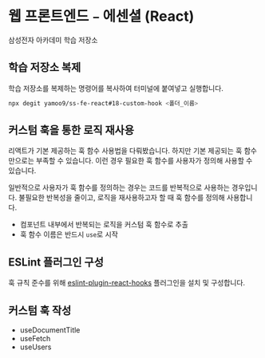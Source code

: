 # 웹 프론트엔드﹣에센셜 (React)

삼성전자 아카데미 학습 저장소

## 학습 저장소 복제

학습 저장소를 복제하는 명령어를 복사하여 터미널에 붙여넣고 실행합니다.

```sh
npx degit yamoo9/ss-fe-react#18-custom-hook <폴더_이름>
```

## 커스텀 훅을 통한 로직 재사용

리액트가 기본 제공하는 훅 함수 사용법을 다뤄봤습니다.
하지만 기본 제공되는 훅 함수만으로는 부족할 수 있습니다. 
이런 경우 필요한 훅 함수를 사용자가 정의해 사용할 수 있습니다.

일반적으로 사용자가 훅 함수를 정의하는 경우는 코드를 반복적으로 사용하는 경우입니다.
불필요한 반복성을 줄이고, 로직을 재사용하고자 할 때 훅 함수를 정의해 사용합니다.

- 컴포넌트 내부에서 반복되는 로직을 커스텀 훅 함수로 추출
- 훅 함수 이름은 반드시 `use`로 시작

## ESLint 플러그인 구성

훅 규칙 준수를 위해 [eslint-plugin-react-hooks](https://www.npmjs.com/package/eslint-plugin-react-hooks) 플러그인을 설치 및 구성합니다.

## 커스텀 훅 작성

- useDocumentTitle
- useFetch
- useUsers